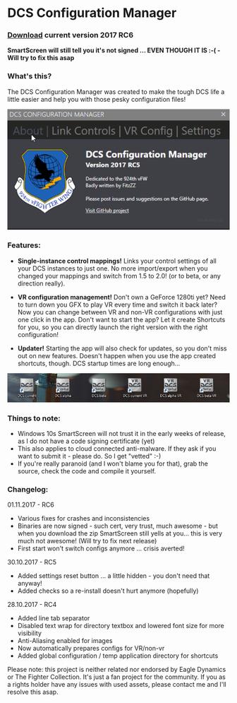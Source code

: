 # DCS Configuration Manager

### [Download](https://github.com/TheFitzZZ/DCS-Config-Manager/raw/master/DCS-ConfigMgmt/Installer/DCSCM-Setup.zip) current version 2017 RC6
**SmartScreen will still tell you it's not signed ... EVEN THOUGH IT IS :-( - Will try to fix this asap**

### What's this?
The DCS Configuration Manager was created to make the tough DCS life a little easier and help you with those pesky configuration files!


![DCSCM](https://github.com/TheFitzZZ/DCS-Config-Manager/blob/master/DCM.gif)


### Features:
- **Single-instance control mappings!**
Links your control settings of all your DCS instances to just one. No more import/export when you changed your mappings and switch from 1.5 to 2.0! (or to beta, or any direction really).
- **VR configuration management!**
Don't own a GeForce 1280ti yet? Need to turn down you GFX to play VR every time and switch it back later? Now you can change between VR and non-VR configurations with just one click in the app. Don't want to start the app? Let it create Shortcuts for you, so you can directly launch the right version with the right configuration!

- **Updater!** Starting the app will also check for updates, so you don't miss out on new features. Doesn't happen when you use the app created shortcuts, though. DCS startup times are long enough...

![DCSCMIcons](https://github.com/TheFitzZZ/DCS-Config-Manager/blob/master/icons.PNG)

### Things to note:
- Windows 10s SmartScreen will not trust it in the early weeks of release, as I do not have a code signing certificate (yet)
- This also applies to cloud connected anti-malware. If they ask if you want to submit it - please do. So I get "vetted" :-)
- If you're really paranoid (and I won't blame you for that), grab the source, check the code and compile it yourself.

### Changelog:

01.11.2017 - RC6
- Various fixes for crashes and inconsistencies
- Binaries are now signed - such cert, very trust, much awesome - but when you download the zip SmartScreen still yells at you... this is very much not awesome! (Will try to fix next release)
- First start won't switch configs anymore ... crisis averted!

30.10.2017 - RC5
- Added settings reset button ... a little hidden - you don't need that anyway!
- Added checks so a re-install doesn't hurt anymore (hopefully)

28.10.2017 - RC4
- Added line tab separator
- Disabled text wrap for directory textbox and lowered font size for more visibility
- Anti-Aliasing enabled for images
- Now automatically prepares configs for VR/non-vr
- Added global configuration / temp application directory for shortcuts



Please note: this project is neither related nor endorsed by Eagle Dynamics or The Fighter Collection. It's just a fan project for the community. If you as a rights holder have any issues with used assets, please contact me and I'll resolve this asap.
